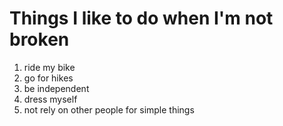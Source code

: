 # Things I like to do when I'm not broken

1. ride my bike
2. go for hikes
3. be independent
  1. dress myself
  2. not rely on other people for simple things
